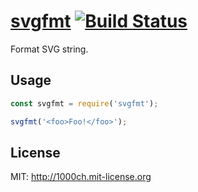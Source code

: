 # [svgfmt](https://1000ch.github.io/svgfmt/) [![Build Status](https://travis-ci.org/1000ch/svgfmt.svg?branch=master)](https://travis-ci.org/1000ch/svgfmt)

Format SVG string.

## Usage

```javascript
const svgfmt = require('svgfmt');

svgfmt('<foo>Foo!</foo>');
```

## License

MIT: http://1000ch.mit-license.org
